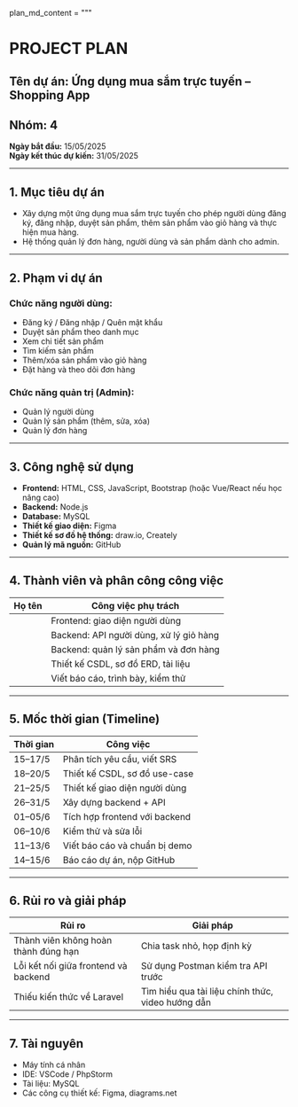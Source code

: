 plan_md_content = """
# PROJECT PLAN
## Tên dự án: Ứng dụng mua sắm trực tuyến – Shopping App
## Nhóm: 4
**Ngày bắt đầu:** 15/05/2025  
**Ngày kết thúc dự kiến:** 31/05/2025  

---

## 1. Mục tiêu dự án
- Xây dựng một ứng dụng mua sắm trực tuyến cho phép người dùng đăng ký, đăng nhập, duyệt sản phẩm, thêm sản phẩm vào giỏ hàng và thực hiện mua hàng.
- Hệ thống quản lý đơn hàng, người dùng và sản phẩm dành cho admin.

---

## 2. Phạm vi dự án

### Chức năng người dùng:
- Đăng ký / Đăng nhập / Quên mật khẩu
- Duyệt sản phẩm theo danh mục
- Xem chi tiết sản phẩm
- Tìm kiếm sản phẩm
- Thêm/xóa sản phẩm vào giỏ hàng
- Đặt hàng và theo dõi đơn hàng

### Chức năng quản trị (Admin):
- Quản lý người dùng
- Quản lý sản phẩm (thêm, sửa, xóa)
- Quản lý đơn hàng

---

## 3. Công nghệ sử dụng
- **Frontend:** HTML, CSS, JavaScript, Bootstrap (hoặc Vue/React nếu học nâng cao)
- **Backend:** Node.js
- **Database:** MySQL
- **Thiết kế giao diện:** Figma
- **Thiết kế sơ đồ hệ thống:** draw.io, Creately
- **Quản lý mã nguồn:** GitHub

---

## 4. Thành viên và phân công công việc

| Họ tên | Công việc phụ trách |
|-------|---------------------|
|  | Frontend: giao diện người dùng |
|  | Backend: API người dùng, xử lý giỏ hàng |
|  | Backend: quản lý sản phẩm và đơn hàng |
|  | Thiết kế CSDL, sơ đồ ERD, tài liệu |
|  | Viết báo cáo, trình bày, kiểm thử |

---

## 5. Mốc thời gian (Timeline)

| Thời gian | Công việc |
|-----------|-----------|
| 15–17/5 | Phân tích yêu cầu, viết SRS |
| 18–20/5 | Thiết kế CSDL, sơ đồ use-case |
| 21–25/5 | Thiết kế giao diện người dùng |
| 26–31/5 | Xây dựng backend + API |
| 01–05/6 | Tích hợp frontend với backend |
| 06–10/6 | Kiểm thử và sửa lỗi |
| 11–13/6 | Viết báo cáo và chuẩn bị demo |
| 14–15/6 | Báo cáo dự án, nộp GitHub |

---

## 6. Rủi ro và giải pháp

| Rủi ro | Giải pháp |
|--------|-----------|
| Thành viên không hoàn thành đúng hạn | Chia task nhỏ, họp định kỳ |
| Lỗi kết nối giữa frontend và backend | Sử dụng Postman kiểm tra API trước |
| Thiếu kiến thức về Laravel | Tìm hiểu qua tài liệu chính thức, video hướng dẫn |

---

## 7. Tài nguyên
- Máy tính cá nhân
- IDE: VSCode / PhpStorm
- Tài liệu: MySQL
- Các công cụ thiết kế: Figma, diagrams.net

